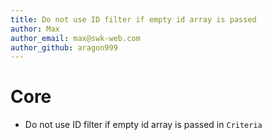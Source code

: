 ```yaml
---
title: Do not use ID filter if empty id array is passed
author: Max
author_email: max@swk-web.com
author_github: aragon999
---
```

# Core
* Do not use ID filter if empty id array is passed in `Criteria`
